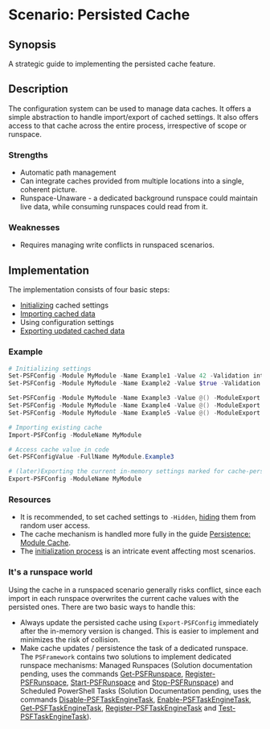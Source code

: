 ﻿# Scenario: Persisted Cache

## Synopsis

A strategic guide to implementing the persisted cache feature.

## Description

The configuration system can be used to manage data caches.
It offers a simple abstraction to handle import/export of cached settings.
It also offers access to that cache across the entire process, irrespective of scope or runspace.

### Strengths

+ Automatic path management
+ Can integrate caches provided from multiple locations into a single, coherent picture.
+ Runspace-Unaware - a dedicated background runspace could maintain live data, while consuming runspaces could read from it.

### Weaknesses

+ Requires managing write conflicts in runspaced scenarios.

## Implementation

The implementation consists of four basic steps:

+ [Initializing](../Core/initialize.md) cached settings
+ [Importing cached data](../Persistence/persistence-module-cache.md)
+ Using configuration settings
+ [Exporting updated cached data](../Persistence/persistence-module-cache.md)

### Example

```powershell
# Initializing settings
Set-PSFConfig -Module MyModule -Name Example1 -Value 42 -Validation integer -Initialize -Description "Some arbitrary example setting that will not be part of the cache"
Set-PSFConfig -Module MyModule -Name Example2 -Value $true -Validation bool -Initialize -Description "Some arbitrary example setting that will not be part of the cache"

Set-PSFConfig -Module MyModule -Name Example3 -Value @() -ModuleExport -Hidden -Initialize -Description "Some arbitrary example setting that WILL be part of the cache"
Set-PSFConfig -Module MyModule -Name Example4 -Value @() -ModuleExport -Hidden -Initialize -Description "Some arbitrary example setting that WILL be part of the cache"
Set-PSFConfig -Module MyModule -Name Example5 -Value @() -ModuleExport -Hidden -Initialize -Description "Some arbitrary example setting that WILL be part of the cache"

# Importing existing cache
Import-PSFConfig -ModuleName MyModule

# Access cache value in code
Get-PSFConfigValue -FullName MyModule.Example3

# (later)Exporting the current in-memory settings marked for cache-persistence
Export-PSFConfig -ModuleName MyModule
```

### Resources

+ It is recommended, to set cached settings to `-Hidden`, [hiding](../Core/in-hiding.md) them from random user access.
+ The cache mechanism is handled more fully in the guide [Persistence: Module Cache](../Persistence/persistence-module-cache.md).
+ The [initialization process](../Core/initialize.md) is an intricate event affecting most scenarios.

### It's a runspace world

Using the cache in a runspaced scenario generally risks conflict, since each import in each runspace overwrites the current cache values with the persisted ones.
There are two basic ways to handle this:

+ Always update the persisted cache using `Export-PSFConfig` immediately after the in-memory version is changed.
This is easier to implement and minimizes the risk of collision.
+ Make cache updates / persistence the task of a dedicated runspace.
The `PSFramework` contains two solutions to implement dedicated runspace mechanisms:
Managed Runspaces (Solution documentation pending, uses the commands [Get-PSFRunspace](../../../Commands/PSFramework/Get-PSFRunspace.md), [Register-PSFRunspace](../../../Commands/PSFramework/Register-PSFRunspace.md), [Start-PSFRunspace](../../../Commands/PSFramework/Start-PSFRunspace.md) and [Stop-PSFRunspace](../../../Commands/PSFramework/Stop-PSFRunspace.md)) and Scheduled PowerShell Tasks (Solution Documentation pending, uses the commands [Disable-PSFTaskEngineTask](../../../Commands/PSFramework/Disable-PSFTaskEngineTask.md), [Enable-PSFTaskEngineTask](../../../Commands/PSFramework/Enable-PSFTaskEngineTask.md), [Get-PSFTaskEngineTask](../../../Commands/PSFramework/Get-PSFTaskEngineTask.md), [Register-PSFTaskEngineTask](../../../Commands/PSFramework/Register-PSFTaskEngineTask.md) and [Test-PSFTaskEngineTask](../../../Commands/PSFramework/Test-PSFTaskEngineTask.md)).
